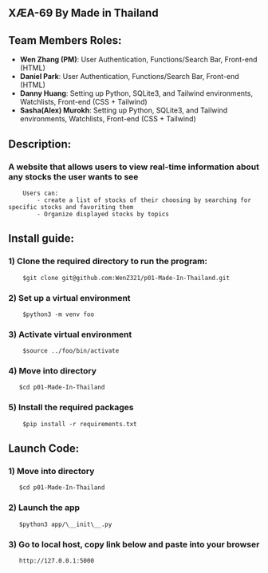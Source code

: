 ## XÆA-69 By Made in Thailand

## Team Members Roles:
- **Wen Zhang (PM)**: User Authentication, Functions/Search Bar, Front-end (HTML)
- **Daniel Park**: User Authentication, Functions/Search Bar, Front-end (HTML)
- **Danny Huang**: Setting up Python, SQLite3, and Tailwind environments, Watchlists, Front-end (CSS + Tailwind)
- **Sasha(Alex) Murokh**: Setting up Python, SQLite3, and Tailwind environments, Watchlists, Front-end (CSS + Tailwind)
## Description:

### A website that allows users to view real-time information about any stocks the user wants to see

```
    Users can:
        - create a list of stocks of their choosing by searching for specific stocks and favoriting them
        - Organize displayed stocks by topics
```

## Install guide:
### 1) Clone the required directory to run the program:
```  
    $git clone git@github.com:WenZ321/p01-Made-In-Thailand.git
```
### 2) Set up a virtual environment 
```
    $python3 -m venv foo
```
### 3) Activate virtual environment
```
    $source ../foo/bin/activate
```
### 4) Move into directory
```
   $cd p01-Made-In-Thailand
```
### 5) Install the required packages
```
    $pip install -r requirements.txt
```
## Launch Code:
### 1) Move into directory
```
   $cd p01-Made-In-Thailand
```
### 2) Launch the app
```   
   $python3 app/\__init\__.py
```
### 3) Go to local host, copy link below and paste into your browser
```
   http://127.0.0.1:5000
```
